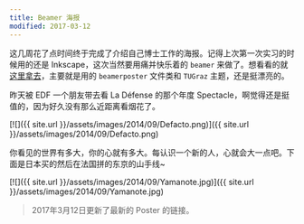 ```yaml
---
title: Beamer 海报
modified: 2017-03-12
---
```


这几周花了点时间终于完成了介绍自己博士工作的海报。记得上次第一次实习的时候用的还是 Inkscape，这次当然要用痛并快乐着的 `beamer` 来做了。想看看的就[这里拿去](https://www.dropbox.com/s/x1jjtri3yebhehs/Poster.pdf)，主要就是用的 `beamerposter` 文件类和 `TUGraz` 主题，还是挺漂亮的。

昨天被 EDF 一个朋友带去看 La Défense 的那个年度 Spectacle，啊觉得还是挺值的，因为好久没有那么近距离看烟花了。

[![]({{ site.url }}/assets/images/2014/09/Defacto.png)]({{ site.url }}/assets/images/2014/09/Defacto.png)

你看见的世界有多大，你的心就有多大。每认识一个新的人，心就会大一点吧。下面是日本买的然后在法国拼的东京的山手线~

[![]({{ site.url }}/assets/images/2014/09/Yamanote.jpg)]({{ site.url }}/assets/images/2014/09/Yamanote.jpg)

> 2017年3月12日更新了最新的 Poster 的链接。
